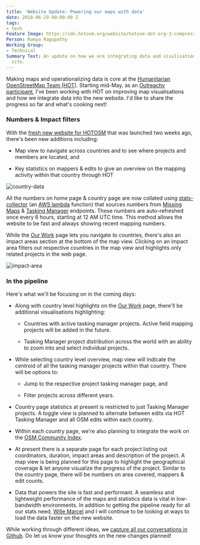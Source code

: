 ```yaml
---
title: 'Website Update: Powering our maps with data'
date: 2018-06-29 00:00:00 Z
tags:
- tech
Feature Image: https://cdn.hotosm.org/website/hotosm-dot-org-3-compressor.png
Person: Ramya Ragupathy
Working Group:
- Technical
Summary Text: An update on how we are integrating data and visulisations across the
  site.
---
```


Making maps and operationalizing data is core at the [Humanitarian OpenStreetMap Team (HOT)](https://www.hotosm.org/). Starting mid-May, as an [Outreachy participant](https://www.outreachy.org/), I've been working with HOT on improving map visualisations and how we integrate data into the new website. I'd like to share the progress so far and what's cooking next!

### Numbers & Impact filters

With the [fresh new website for HOTOSM](https://www.hotosm.org/updates/a-fresh-look-for-hotosm-dot-org/) that was launched two weeks ago, there's been new additions including:

* Map view to navigate across countries and to see where projects and members are located, and

* Key statistics on mappers & edits to give an overview on the mapping activity within that country through HOT

![country-data](https://cdn.hotosm.org/website/data-driven-maps-country.png)

All the numbers on home page & country page are now collated using [stats-collector](https://github.com/hotosm/stats-collector ) (an [AWS lambda](https://docs.aws.amazon.com/lambda/latest/dg/welcome.html) function) that sources numbers from [Missing Maps](https://www.missingmaps.org/) & [Tasking Manager](https://tasks.hotosm.org/) endpoints. These numbers are auto-refreshed once every 6 hours, starting at 12 AM UTC time. This method allows the website to be fast and always showing recent mapping numbers.

While the [Our Work](https://www.hotosm.org/our-work) page lets you navigate to countries, there's also an impact areas section at the bottom of the map view. Clicking on an impact area filters out respective countries in the map view and highlights only related projects in the web page.

![impact-area](https://cdn.hotosm.org/website/data-driven-maps-impact-area.gif)

### In the pipeline

Here's what we'll be focusing on in the coming days:

* Along with country level highlights on the [Our Work](https://www.hotosm.org/our-work) page, there'll be additional visualisations highlighting:

  - Countries with active tasking manager projects. Active field mapping projects will be added in the future. 

  - Tasking Manager project distribution across the world with an ability to zoom into and select individual projects.


* While selecting country level overview, map view will indicate the centroid of all the tasking manager projects within that country. There will be options to: 

  - Jump to the respective project tasking manager page, and

  - Filter projects across different years.

* Country page statistics at present is restricted to just Tasking Manager projects. A toggle view is planned to alternate between edits via HOT Tasking Manager and all OSM edits within each country. 

* Within each country page, we're also planning to integrate the work on the [OSM Community Index](https://github.com/osmlab/osm-community-index).

* At present there is a separate page for each project listing out coordinators, duration, impact areas and description of the project. A map view is being planned for this page to highlight the geographical coverage & let anyone visualize the progress of the project. Similar to the country page, there will be numbers on area covered, mappers & edit counts.

* Data that powers the site is fast and performant. A seamless and lightweight performance of the maps and statistics data is vital in low-bandwidth environments. In addition to getting the pipeline ready for all our stats need, [Wille Marcel](https://www.hotosm.org/people/wille-marcel/) and I will continue to be looking at ways to load the data faster on the new website.

While working through different ideas, we [capture all our conversations in Github](https://github.com/hotosm/hotosm-website/issues). Do let us know your thoughts on the new changes planned!
